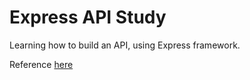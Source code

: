 # Express API Study

Learning how to build an API, using Express framework.

Reference [here](https://medium.com/@onejohi/building-a-simple-rest-api-with-nodejs-and-express-da6273ed7ca9)